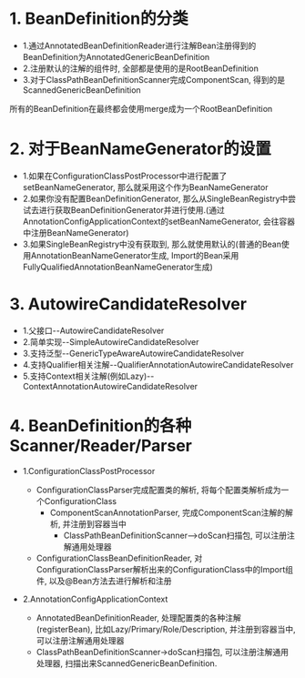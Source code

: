 # 1. BeanDefinition的分类

* 1.通过AnnotatedBeanDefinitionReader进行注解Bean注册得到的BeanDefinition为AnnotatedGenericBeanDefinition
* 2.注册默认的注解的组件时, 全部都是使用的是RootBeanDefinition
* 3.对于ClassPathBeanDefinitionScanner完成ComponentScan, 得到的是ScannedGenericBeanDefinition

所有的BeanDefinition在最终都会使用merge成为一个RootBeanDefinition

# 2. 对于BeanNameGenerator的设置

* 1.如果在ConfigurationClassPostProcessor中进行配置了setBeanNameGenerator, 那么就采用这个作为BeanNameGenerator
* 2.如果你没有配置BeanDefinitionGenerator, 那么从SingleBeanRegistry中尝试去进行获取BeanDefinitionGenerator并进行使用.(通过AnnotationConfigApplicationContext的setBeanNameGenerator, 会往容器中注册BeanNameGenerator)
* 3.如果SingleBeanRegistry中没有获取到, 那么就使用默认的(普通的Bean使用AnnotationBeanNameGenerator生成, Import的Bean采用FullyQualifiedAnnotationBeanNameGenerator生成)

# 3. AutowireCandidateResolver

* 1.父接口--AutowireCandidateResolver
* 2.简单实现--SimpleAutowireCandidateResolver
* 3.支持泛型--GenericTypeAwareAutowireCandidateResolver
* 4.支持Qualifier相关注解--QualifierAnnotationAutowireCandidateResolver
* 5.支持Context相关注解(例如Lazy)--ContextAnnotationAutowireCandidateResolver

# 4. BeanDefinition的各种Scanner/Reader/Parser

* 1.ConfigurationClassPostProcessor
  * ConfigurationClassParser完成配置类的解析, 将每个配置类解析成为一个ConfigurationClass
    * ComponentScanAnnotationParser, 完成ComponentScan注解的解析, 并注册到容器当中
      * ClassPathBeanDefinitionScanner-->doScan扫描包, 可以注册注解通用处理器
  * ConfigurationClassBeanDefinitionReader, 对ConfigurationClassParser解析出来的ConfigurationClass中的Import组件, 以及@Bean方法去进行解析和注册

* 2.AnnotationConfigApplicationContext
  * AnnotatedBeanDefinitionReader, 处理配置类的各种注解(registerBean), 比如Lazy/Primary/Role/Description, 并注册到容器当中, 可以注册注解通用处理器
  * ClassPathBeanDefinitionScanner->doScan扫描包, 可以注册注解通用处理器, 扫描出来ScannedGenericBeanDefinition.

